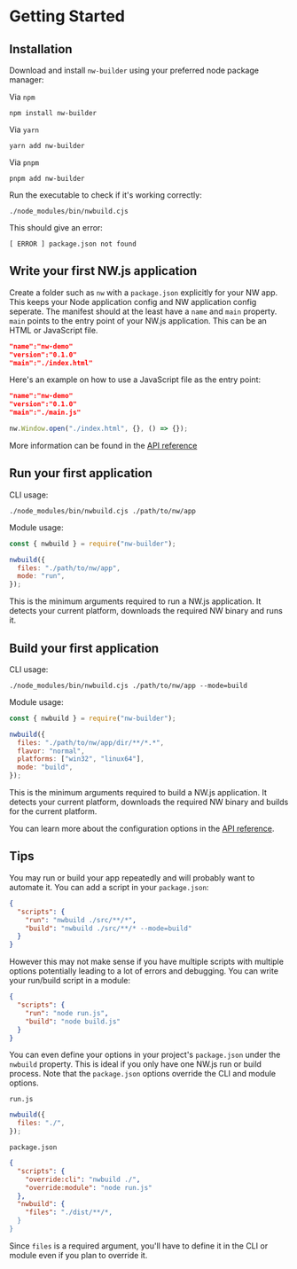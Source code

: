 # Getting Started

## Installation

Download and install `nw-builder` using your preferred node package manager:

Via `npm`

```shell
npm install nw-builder
```

Via `yarn`

```shell
yarn add nw-builder
```

Via `pnpm`

```shell
pnpm add nw-builder
```

Run the executable to check if it's working correctly:

```shell
./node_modules/bin/nwbuild.cjs
```

This should give an error:

```shell
[ ERROR ] package.json not found
```

## Write your first NW.js application

Create a folder such as `nw` with a `package.json` explicitly for your NW app. This keeps your Node application config and NW application config seperate. The manifest should at the least have a `name` and `main` property. `main` points to the entry point of your NW.js application. This can be an HTML or JavaScript file.

```json
"name":"nw-demo"
"version":"0.1.0"
"main":"./index.html"
```

Here's an example on how to use a JavaScript file as the entry point:

```json
"name":"nw-demo"
"version":"0.1.0"
"main":"./main.js"
```

```javascript
nw.Window.open("./index.html", {}, () => {});
```

More information can be found in the [API reference](http://docs.nwjs.io/en/latest/References/App/)

## Run your first application

CLI usage:

```shell
./node_modules/bin/nwbuild.cjs ./path/to/nw/app
```

Module usage:

```javascript
const { nwbuild } = require("nw-builder");

nwbuild({
  files: "./path/to/nw/app",
  mode: "run",
});
```

This is the minimum arguments required to run a NW.js application. It detects your current platform, downloads the required NW binary and runs it.

## Build your first application

CLI usage:

```shell
./node_modules/bin/nwbuild.cjs ./path/to/nw/app --mode=build
```

Module usage:

```javascript
const { nwbuild } = require("nw-builder");

nwbuild({
  files: "./path/to/nw/app/dir/**/*.*",
  flavor: "normal",
  platforms: ["win32", "linux64"],
  mode: "build",
});
```

This is the minimum arguments required to build a NW.js application. It detects your current platform, downloads the required NW binary and builds for the current platform.

You can learn more about the configuration options in the [API reference](http://docs.nwjs.io/en/latest/References/App/).

## Tips

You may run or build your app repeatedly and will probably want to automate it. You can add a script in your `package.json`:

```json
{
  "scripts": {
    "run": "nwbuild ./src/**/*",
    "build": "nwbuild ./src/**/* --mode=build"
  }
}
```

However this may not make sense if you have multiple scripts with multiple options potentially leading to a lot of errors and debugging. You can write your run/build script in a module:

```json
{
  "scripts": {
    "run": "node run.js",
    "build": "node build.js"
  }
}
```

You can even define your options in your project's `package.json` under the `nwbuild` property. This is ideal if you only have one NW.js run or build process. Note that the `package.json` options override the CLI and module options.

`run.js`

```javascript
nwbuild({
  files: "./",
});
```

`package.json`

```json
{
  "scripts": {
    "override:cli": "nwbuild ./",
    "override:module": "node run.js"
  },
  "nwbuild": {
    "files": "./dist/**/*,
  }
}
```

Since `files` is a required argument, you'll have to define it in the CLI or module even if you plan to override it.
